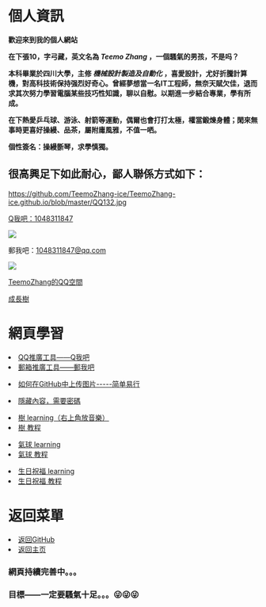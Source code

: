 # 個人資訊

**歡迎來到我的個人網站**

**在下張10，字弓藏，英文名為 *Teemo Zhang* ，一個騷氣的男孩，不是吗？**

**本科畢業於四川大學，主修  *機械設計製造及自動化*  ，喜愛設計，尤好折騰計算機，對高科技術保持强烈好奇心。曾經夢想當一名IT工程師，無奈天賦欠佳，退而求其次努力學習電腦某些技巧性知識，聊以自慰。以期進一步結合專業，學有所成。**

**在下熱愛乒乓球、游泳、射箭等運動，偶爾也會打打太極，權當鍛煉身體；閑來無事時更喜好操縵、品茶，屬附庸風雅，不值一哂。**

**個性簽名：操縵斵琴，求學慎獨。**


## 很高興足下如此耐心，鄙人聯係方式如下：

  <ima> https://github.com/TeemoZhang-ice/TeemoZhang-ice.github.io/blob/master/QQ132.jpg </ima>




<a href="tencent://message/?uin=1324346371&Site=&Menu=yes">Q我吧：1048311847</a>

<a target="_blank" href="http://wpa.qq.com/msgrd?v=3&uin=1048311847&site=qq&menu=yes"><img border="0" src="https://pub.idqqimg.com/wpa/images/counseling_style_52.png"/></a>

<a target="_blank" href="http://mail.qq.com/cgi-bin/qm_share?t=qm_mailme&email=_MnIzMDLycnAzM_4iYnWm5eV" style="text-decoration:none;">郵我吧：1048311847@qq.com</a>

<a target="_blank" href="http://mail.qq.com/cgi-bin/qm_share?t=qm_mailme&email=_MnIzMDLycnAzM_4iYnWm5eV" style="text-decoration:none;"><img src="http://rescdn.qqmail.com/zh_CN/htmledition/images/function/qm_open/ico_mailme_02.png"/></a>

<a href="https://user.qzone.qq.com/1048311847/infocenter">TeemoZhang的QQ空間</a>



<a href="https://user.qzone.qq.com/1048311847/infocenter">成長樹</a>

# 網頁學習



  <li> <a href="https://shang.qq.com/v3/widget.html">QQ推廣工具——Q我吧</a> </li>

  <li> <a href="https://mail.qq.com/cgi-bin/frame_html?sid=oYYSqlJu3KcieUcY&r=542d263006d4fa911fc59624e8920357">郵箱推廣工具——郵我吧</a> </li>



  <p></p>

  <li><a href="https://blog.csdn.net/ds19980228/article/details/83047641">如何在GitHub中上传图片-----简单易行</a> </li>



  <p></p>

  <li> <a href="https://zhuanlan.zhihu.com/p/72907840">隱藏內容，需要密碼</a> </li>

  <p></p>

  <li> <a href="https://teemozhang-ice.github.io/LoveTree/index.html">樹 learning（右上角放音樂）</a> </li>
  <li> <a href="https://zhuanlan.zhihu.com/p/72907840">樹 教程</a> </li>

  <p></p>

  <li> <a href="https://ajlovechina.github.io/loveBalloon/">氣球 learning</a> </li>
  <li> <a href="https://zhuanlan.zhihu.com/p/99136480">氣球 教程</a> </li>

  <p></p>  

  <li> <a href="https://teemozhang-ice.github.io/birthday/">生日祝福 learning</a> </li>
  <li> <a href="https://zhuanlan.zhihu.com/p/85899661">生日祝福 教程</a> </li>

# 返回菜單

 
  <li> <a href="https://github.com/TeemoZhang-ice/LoveTree/blob/master/config.js">返回GitHub</a> </li>
  <li> <a href="https://teemozhang-ice.github.io/">返回主页</a> </li>





### 網頁持續完善中。。。

### 目標——一定要騷氣十足。。。😜😜😜
